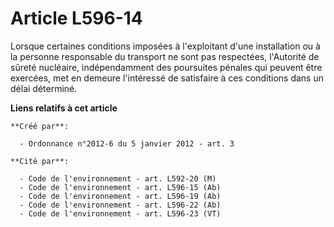 # Article L596-14

Lorsque certaines conditions imposées à l'exploitant d'une installation ou à la personne responsable du transport ne sont pas
respectées, l'Autorité de sûreté nucléaire, indépendamment des poursuites pénales qui peuvent être exercées, met en demeure
l'intéressé de satisfaire à ces conditions dans un délai déterminé.

**Liens relatifs à cet article**

	**Créé par**:

	  - Ordonnance n°2012-6 du 5 janvier 2012 - art. 3

	**Cité par**:

	  - Code de l'environnement - art. L592-20 (M)
	  - Code de l'environnement - art. L596-15 (Ab)
	  - Code de l'environnement - art. L596-19 (Ab)
	  - Code de l'environnement - art. L596-22 (Ab)
	  - Code de l'environnement - art. L596-23 (VT)
